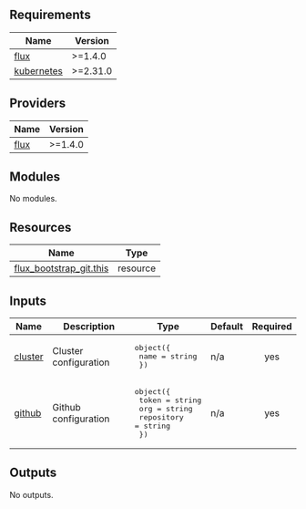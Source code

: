 <!-- BEGIN_TF_DOCS -->
## Requirements

| Name | Version |
|------|---------|
| <a name="requirement_flux"></a> [flux](#requirement\_flux) | >=1.4.0 |
| <a name="requirement_kubernetes"></a> [kubernetes](#requirement\_kubernetes) | >=2.31.0 |

## Providers

| Name | Version |
|------|---------|
| <a name="provider_flux"></a> [flux](#provider\_flux) | >=1.4.0 |

## Modules

No modules.

## Resources

| Name | Type |
|------|------|
| [flux_bootstrap_git.this](https://registry.terraform.io/providers/fluxcd/flux/latest/docs/resources/bootstrap_git) | resource |

## Inputs

| Name | Description | Type | Default | Required |
|------|-------------|------|---------|:--------:|
| <a name="input_cluster"></a> [cluster](#input\_cluster) | Cluster configuration | <pre>object({<br/>    name = string<br/>  })</pre> | n/a | yes |
| <a name="input_github"></a> [github](#input\_github) | Github configuration | <pre>object({<br/>    token      = string<br/>    org        = string<br/>    repository = string<br/>  })</pre> | n/a | yes |

## Outputs

No outputs.
<!-- END_TF_DOCS -->
